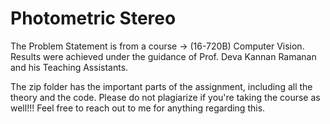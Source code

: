 # Photometric Stereo
 
The Problem Statement is from a course -> (16-720B) Computer Vision. Results were achieved under the guidance of Prof. Deva Kannan Ramanan and his Teaching Assistants.

The zip folder has the important parts of the assignment, including all the theory and the code. Please do not plagiarize if you're taking the course as well!!! Feel free to reach out to me for anything regarding this.
